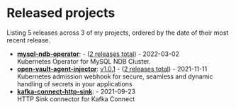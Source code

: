 # Released projects

Listing <!-- releases_count starts -->5<!-- releases_count ends --> releases across <!-- project_count starts -->3<!-- project_count ends --> of my projects, ordered by the date of their most recent release.

<!-- recent_releases starts -->
* **[mysql-ndb-operator](https://github.com/asaintsever/mysql-ndb-operator)**: [](https://github.com/asaintsever/mysql-ndb-operator/releases/tag/release-als-0.1.2) - ([2 releases total](https://github.com/asaintsever/mysql-ndb-operator/releases)) - 2022-03-02
<br />Kubernetes Operator for MySQL NDB Cluster.
* **[open-vault-agent-injector](https://github.com/asaintsever/open-vault-agent-injector)**: [v1.0.1](https://github.com/asaintsever/open-vault-agent-injector/releases/tag/v1.0.1) - ([2 releases total](https://github.com/asaintsever/open-vault-agent-injector/releases)) - 2021-11-11
<br />Kubernetes admission webhook for secure, seamless and dynamic handling of secrets in your applications
* **[kafka-connect-http-sink](https://github.com/asaintsever/kafka-connect-http-sink)**: [](https://github.com/asaintsever/kafka-connect-http-sink/releases/tag/v1.0.0) - 2021-09-23
<br />HTTP Sink connector for Kafka Connect
<!-- recent_releases ends -->
